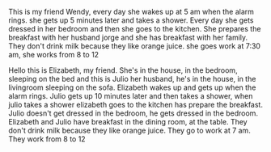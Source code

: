 This is my friend Wendy, every day she wakes up at 5 am when the alarm rings. she gets up 5 minutes later and takes a shower. Every day she gets dressed in her bedroom and then she goes to the kitchen. She prepares the breakfast with her husband jorge and she has breakfast with her family. They don't drink milk because they like orange juice. she goes work at 7:30 am, she works from 8 to 12

Hello this is Elizabeth, my friend. She's in the house, in the bedroom, sleeping on the bed and this is Julio her husband, he's in the house, in the livingroom sleeping on the sofa. Elizabeth wakes up and gets up when the alarm rings. Julio gets up 10 minutes later and then takes a shower, when julio takes a shower elizabeth goes to the kitchen has prepare the breakfast. Julio doesn't get dressed in the bedroom, he gets dressed in the bedroom. Elizabeth and Julio have breakfast in the dining room, at the table. They don't drink milk because they like orange juice. They go to work at 7 am. They work from 8 to 12